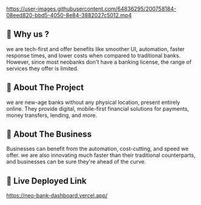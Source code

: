 

https://user-images.githubusercontent.com/64836295/200758184-08eed820-bbd5-4050-8e84-3882027c5012.mp4


## 🚀 Why us ?
we  are tech-first and offer benefits like smoother UI, automation, faster response times, and lower costs when compared to traditional banks. However, since most neobanks don't have a banking license, the range of services they offer is limited.

## 🚀 About The Project
we are new-age banks without any physical location, present entirely online. They provide digital, mobile-first financial solutions for payments, money transfers, lending, and more.

## 🚀 About The Business
Businesses can benefit from the automation, cost-cutting, and speed we offer. we are also innovating much faster than their traditional counterparts, and businesses can be sure they're ahead of the curve.

## 🚀 Live Deployed Link
https://neo-bank-dashboard.vercel.app/
